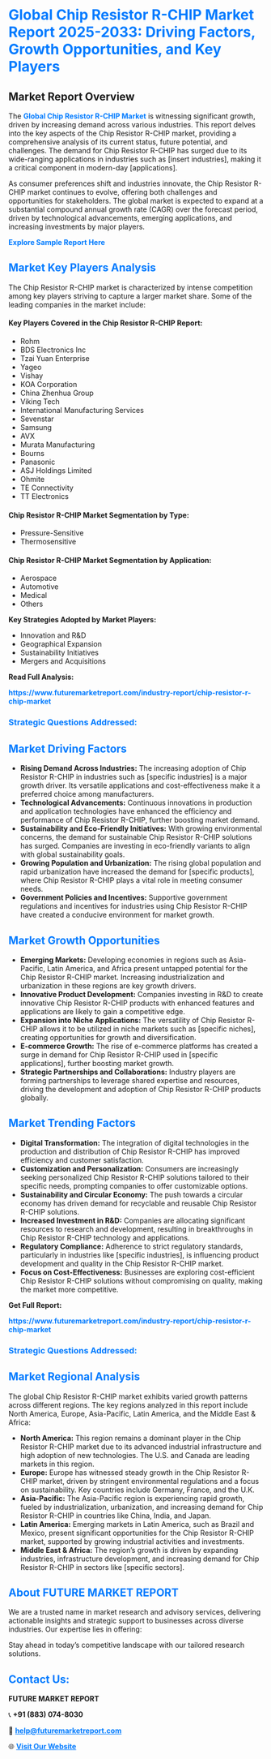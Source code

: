 <h1 style="color: #007BFF;">Global Chip Resistor R-CHIP Market Report 2025-2033: Driving Factors, Growth Opportunities, and Key Players</h1>

<section id="overview">
<h2>Market Report Overview</h2>
<p>The <a href="https://www.futuremarketreport.com/industry-report/chip-resistor-r-chip-market" style="color: #007BFF; text-decoration: none;"><strong>Global Chip Resistor R-CHIP Market</strong></a> is witnessing significant growth, driven by increasing demand across various industries. This report delves into the key aspects of the Chip Resistor R-CHIP market, providing a comprehensive analysis of its current status, future potential, and challenges. The demand for Chip Resistor R-CHIP has surged due to its wide-ranging applications in industries such as [insert industries], making it a critical component in modern-day [applications].</p>
<p>As consumer preferences shift and industries innovate, the Chip Resistor R-CHIP market continues to evolve, offering both challenges and opportunities for stakeholders. The global market is expected to expand at a substantial compound annual growth rate (CAGR) over the forecast period, driven by technological advancements, emerging applications, and increasing investments by major players.</p>
</section>

<section id="overview">
<p><a href="https://www.futuremarketreport.com/request-sample/reportId=112089" style="color: #007BFF; text-decoration: none;"><strong>Explore Sample Report Here</strong></a></p>
</section>

<section id="key-players">
<h2 style="color: #007BFF;">Market Key Players Analysis</h2>
<p>The Chip Resistor R-CHIP market is characterized by intense competition among key players striving to capture a larger market share. Some of the leading companies in the market include:</p>
<h4>Key Players Covered in the Chip Resistor R-CHIP Report:</h4>
<ul><li>Rohm</li><li>BDS Electronics Inc</li><li>Tzai Yuan Enterprise</li><li>Yageo</li><li>Vishay</li><li>KOA Corporation</li><li>China Zhenhua Group</li><li>Viking Tech</li><li>International Manufacturing Services</li><li>Sevenstar</li><li>Samsung</li><li>AVX</li><li>Murata Manufacturing</li><li>Bourns</li><li>Panasonic</li><li>ASJ Holdings Limited</li><li>Ohmite</li><li>TE Connectivity</li><li>TT Electronics</li></ul>
<h4>Chip Resistor R-CHIP Market Segmentation by Type:</h4>
<ul><li>Pressure-Sensitive</li><li>Thermosensitive</li></ul>

<h4>Chip Resistor R-CHIP Market Segmentation by Application:</h4>
<ul><li>Aerospace</li><li>Automotive</li><li>Medical</li><li>Others</li></ul>
<p><strong>Key Strategies Adopted by Market Players:</strong></p>
<ul>
<li>Innovation and R&D</li>
<li>Geographical Expansion</li>
<li>Sustainability Initiatives</li>
<li>Mergers and Acquisitions</li>
</ul>
</section>

<section>
<p><strong>Read Full Analysis: </strong></p><a href="https://www.futuremarketreport.com/industry-report/chip-resistor-r-chip-market" style="color: #007BFF; text-decoration: none;"><strong>https://www.futuremarketreport.com/industry-report/chip-resistor-r-chip-market</strong></a>
<h3 style="color: #007BFF;">Strategic Questions Addressed:</h3>
</section>

<section id="driving-factors">
<h2 style="color: #007BFF;">Market Driving Factors</h2>
<ul>
<li><strong>Rising Demand Across Industries:</strong> The increasing adoption of Chip Resistor R-CHIP in industries such as [specific industries] is a major growth driver. Its versatile applications and cost-effectiveness make it a preferred choice among manufacturers.</li>
<li><strong>Technological Advancements:</strong> Continuous innovations in production and application technologies have enhanced the efficiency and performance of Chip Resistor R-CHIP, further boosting market demand.</li>
<li><strong>Sustainability and Eco-Friendly Initiatives:</strong> With growing environmental concerns, the demand for sustainable Chip Resistor R-CHIP solutions has surged. Companies are investing in eco-friendly variants to align with global sustainability goals.</li>
<li><strong>Growing Population and Urbanization:</strong> The rising global population and rapid urbanization have increased the demand for [specific products], where Chip Resistor R-CHIP plays a vital role in meeting consumer needs.</li>
<li><strong>Government Policies and Incentives:</strong> Supportive government regulations and incentives for industries using Chip Resistor R-CHIP have created a conducive environment for market growth.</li>
</ul>
</section>

<section id="growth-opportunities">
<h2 style="color: #007BFF;">Market Growth Opportunities</h2>
<ul>
<li><strong>Emerging Markets:</strong> Developing economies in regions such as Asia-Pacific, Latin America, and Africa present untapped potential for the Chip Resistor R-CHIP market. Increasing industrialization and urbanization in these regions are key growth drivers.</li>
<li><strong>Innovative Product Development:</strong> Companies investing in R&D to create innovative Chip Resistor R-CHIP products with enhanced features and applications are likely to gain a competitive edge.</li>
<li><strong>Expansion into Niche Applications:</strong> The versatility of Chip Resistor R-CHIP allows it to be utilized in niche markets such as [specific niches], creating opportunities for growth and diversification.</li>
<li><strong>E-commerce Growth:</strong> The rise of e-commerce platforms has created a surge in demand for Chip Resistor R-CHIP used in [specific applications], further boosting market growth.</li>
<li><strong>Strategic Partnerships and Collaborations:</strong> Industry players are forming partnerships to leverage shared expertise and resources, driving the development and adoption of Chip Resistor R-CHIP products globally.</li>
</ul>
</section>

<section id="trending-factors">
<h2 style="color: #007BFF;">Market Trending Factors</h2>
<ul>
<li><strong>Digital Transformation:</strong> The integration of digital technologies in the production and distribution of Chip Resistor R-CHIP has improved efficiency and customer satisfaction.</li>
<li><strong>Customization and Personalization:</strong> Consumers are increasingly seeking personalized Chip Resistor R-CHIP solutions tailored to their specific needs, prompting companies to offer customizable options.</li>
<li><strong>Sustainability and Circular Economy:</strong> The push towards a circular economy has driven demand for recyclable and reusable Chip Resistor R-CHIP solutions.</li>
<li><strong>Increased Investment in R&D:</strong> Companies are allocating significant resources to research and development, resulting in breakthroughs in Chip Resistor R-CHIP technology and applications.</li>
<li><strong>Regulatory Compliance:</strong> Adherence to strict regulatory standards, particularly in industries like [specific industries], is influencing product development and quality in the Chip Resistor R-CHIP market.</li>
<li><strong>Focus on Cost-Effectiveness:</strong> Businesses are exploring cost-efficient Chip Resistor R-CHIP solutions without compromising on quality, making the market more competitive.</li>
</ul>
</section>

<section>
<p><strong>Get Full Report: </strong></p><a href="https://www.futuremarketreport.com/industry-report/chip-resistor-r-chip-market" style="color: #007BFF; text-decoration: none;"><strong>https://www.futuremarketreport.com/industry-report/chip-resistor-r-chip-market</strong></a>
<h3 style="color: #007BFF;">Strategic Questions Addressed:</h3>
</section>


<section id="regional-analysis">
<h2 style="color: #007BFF;">Market Regional Analysis</h2>
<p>The global Chip Resistor R-CHIP market exhibits varied growth patterns across different regions. The key regions analyzed in this report include North America, Europe, Asia-Pacific, Latin America, and the Middle East & Africa:</p>
<ul>
<li><strong>North America:</strong> This region remains a dominant player in the Chip Resistor R-CHIP market due to its advanced industrial infrastructure and high adoption of new technologies. The U.S. and Canada are leading markets in this region.</li>
<li><strong>Europe:</strong> Europe has witnessed steady growth in the Chip Resistor R-CHIP market, driven by stringent environmental regulations and a focus on sustainability. Key countries include Germany, France, and the U.K.</li>
<li><strong>Asia-Pacific:</strong> The Asia-Pacific region is experiencing rapid growth, fueled by industrialization, urbanization, and increasing demand for Chip Resistor R-CHIP in countries like China, India, and Japan.</li>
<li><strong>Latin America:</strong> Emerging markets in Latin America, such as Brazil and Mexico, present significant opportunities for the Chip Resistor R-CHIP market, supported by growing industrial activities and investments.</li>
<li><strong>Middle East & Africa:</strong> The region’s growth is driven by expanding industries, infrastructure development, and increasing demand for Chip Resistor R-CHIP in sectors like [specific sectors].</li>
</ul>
</section>

<footer>
<h2 style="color: #007BFF;">About FUTURE MARKET REPORT</h2>
<p>We are a trusted name in market research and advisory services, delivering actionable insights and strategic support to businesses across diverse industries. Our expertise lies in offering:</p>

<p>Stay ahead in today’s competitive landscape with our tailored research solutions.</p>

<h2 style="color: #007BFF;">Contact Us:</h2>
<p><strong>FUTURE MARKET REPORT</strong></p>
<p>📞 <strong>+91 (883) 074-8030</strong></p>
<p>📧 <strong><a href="mailto:help@futuremarketreport.com" style="color: #007BFF;">help@futuremarketreport.com</a></strong></p>
<p>🌐 <strong><a href="https://www.futuremarketreport.com/" style="color: #007BFF;">Visit Our Website</a></strong></p>
</footer>